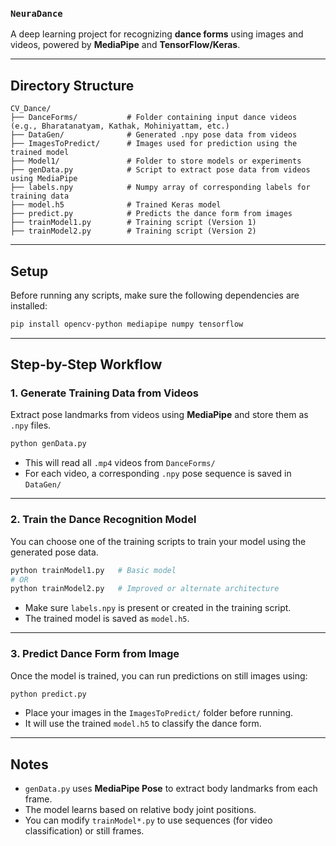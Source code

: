 ###  `NeuraDance` 

A deep learning project for recognizing **dance forms** using images and videos, powered by **MediaPipe** and **TensorFlow/Keras**.

---

## Directory Structure

```
CV_Dance/
├── DanceForms/           # Folder containing input dance videos (e.g., Bharatanatyam, Kathak, Mohiniyattam, etc.)
├── DataGen/              # Generated .npy pose data from videos
├── ImagesToPredict/      # Images used for prediction using the trained model
├── Model1/               # Folder to store models or experiments
├── genData.py            # Script to extract pose data from videos using MediaPipe
├── labels.npy            # Numpy array of corresponding labels for training data
├── model.h5              # Trained Keras model
├── predict.py            # Predicts the dance form from images
├── trainModel1.py        # Training script (Version 1)
├── trainModel2.py        # Training script (Version 2)

```

---

## Setup

Before running any scripts, make sure the following dependencies are installed:

```bash
pip install opencv-python mediapipe numpy tensorflow

```

---

## Step-by-Step Workflow

### 1. **Generate Training Data from Videos**

Extract pose landmarks from videos using **MediaPipe** and store them as `.npy` files.

```bash
python genData.py

```

- This will read all `.mp4` videos from `DanceForms/`
- For each video, a corresponding `.npy` pose sequence is saved in `DataGen/`

---

### 2. **Train the Dance Recognition Model**

You can choose one of the training scripts to train your model using the generated pose data.

```bash
python trainModel1.py   # Basic model
# OR
python trainModel2.py   # Improved or alternate architecture

```

- Make sure `labels.npy` is present or created in the training script.
- The trained model is saved as `model.h5`.

---

### 3. **Predict Dance Form from Image**

Once the model is trained, you can run predictions on still images using:

```bash
python predict.py

```

- Place your images in the `ImagesToPredict/` folder before running.
- It will use the trained `model.h5` to classify the dance form.

---

## Notes

- `genData.py` uses **MediaPipe Pose** to extract body landmarks from each frame.
- The model learns based on relative body joint positions.
- You can modify `trainModel*.py` to use sequences (for video classification) or still frames.
